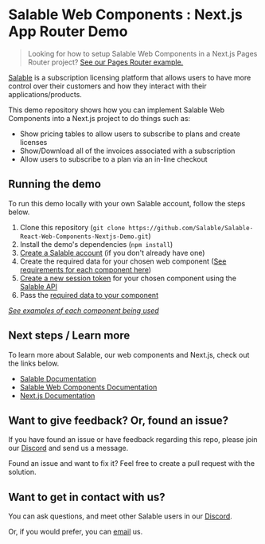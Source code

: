 # Salable Web Components : Next.js App Router Demo

> Looking for how to setup Salable Web Components in a Next.js Pages Router project? [See our Pages Router example.](https://github.com/Salable/Salable-React-Web-Components-Nextjs-Demo/tree/pages-router)

[Salable](https://www.salable.app) is a subscription licensing platform that allows users to have more control over their customers and how they interact with their applications/products.

This demo repository shows how you can implement Salable Web Components into a Next.js project to do things such as:

- Show pricing tables to allow users to subscribe to plans and create licenses
- Show/Download all of the invoices associated with a subscription
- Allow users to subscribe to a plan via an in-line checkout

## Running the demo

To run this demo locally with your own Salable account, follow the steps below.

1. Clone this repository (`git clone https://github.com/Salable/Salable-React-Web-Components-Nextjs-Demo.git`)
2. Install the demo's dependencies (`npm install`)
3. [Create a Salable account](https://salable.app/signup) (if you don't already have one)
4. Create the required data for your chosen web component ([See requirements for each component here](https://docs.salable.app/web-components/web-components-latest/))
5. [Create a new session token](https://docs.salable.app/web-components/web-components-latest/#generating-a-session) for your chosen component using the [Salable API](https://docs.salable.app/api/v2#tag/Sessions/operation/createSession)
6. Pass the [required data to your component](https://docs.salable.app/web-components/web-components-latest/#render-the-component)

[_See examples of each component being used_](https://github.com/Salable/Salable-React-Web-Components-Nextjs-Demo/blob/main/src/app/page.tsx)

## Next steps / Learn more

To learn more about Salable, our web components and Next.js, check out the links below.

- [Salable Documentation](https://docs.salable.app/)
- [Salable Web Components Documentation](https://docs.salable.app/web-components/web-components-latest/)
- [Next.js Documentation](https://nextjs.org/docs)

## Want to give feedback? Or, found an issue?

If you have found an issue or have feedback regarding this repo, please join our [Discord](https://discord.com/invite/xtytbyc4qz) and send us a message.

Found an issue and want to fix it? Feel free to create a pull request with the solution.

## Want to get in contact with us?

You can ask questions, and meet other Salable users in our [Discord](https://discord.com/invite/xtytbyc4qz).

Or, if you would prefer, you can [email](support@salable.app) us.


